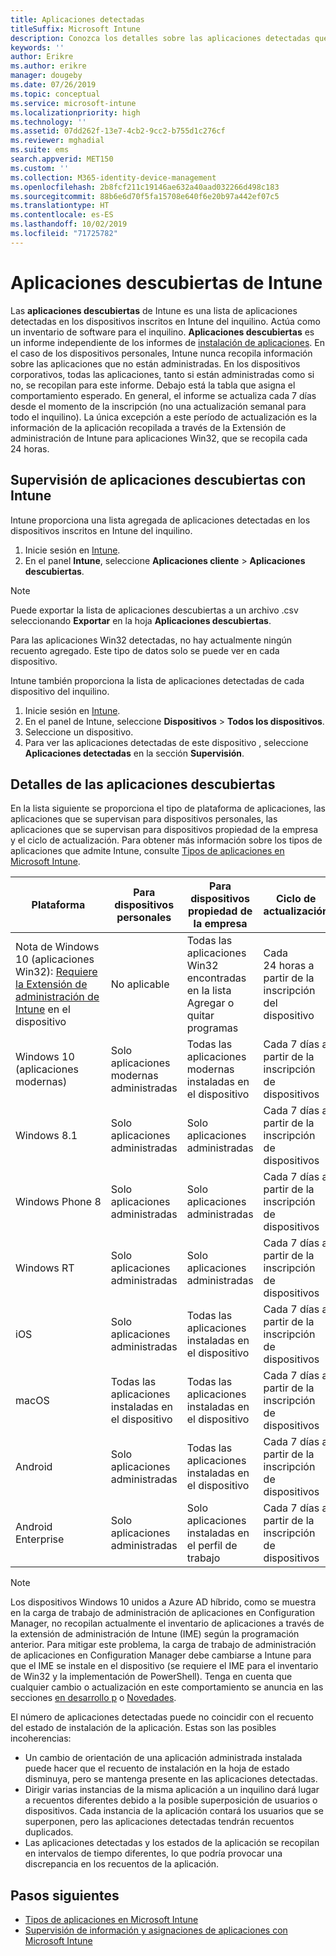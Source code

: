 ```yaml
---
title: Aplicaciones detectadas
titleSuffix: Microsoft Intune
description: Conozca los detalles sobre las aplicaciones detectadas que Intune ha encontrado en un dispositivo.
keywords: ''
author: Erikre
ms.author: erikre
manager: dougeby
ms.date: 07/26/2019
ms.topic: conceptual
ms.service: microsoft-intune
ms.localizationpriority: high
ms.technology: ''
ms.assetid: 07dd262f-13e7-4cb2-9cc2-b755d1c276cf
ms.reviewer: mghadial
ms.suite: ems
search.appverid: MET150
ms.custom: ''
ms.collection: M365-identity-device-management
ms.openlocfilehash: 2b8fcf211c19146ae632a40aad032266d498c183
ms.sourcegitcommit: 88b6e6d70f5fa15708e640f6e20b97a442ef07c5
ms.translationtype: HT
ms.contentlocale: es-ES
ms.lasthandoff: 10/02/2019
ms.locfileid: "71725782"
---
```

# <a name="intune-discovered-apps"></a>Aplicaciones descubiertas de Intune

Las **aplicaciones descubiertas** de Intune es una lista de aplicaciones detectadas en los dispositivos inscritos en Intune del inquilino. Actúa como un inventario de software para el inquilino. **Aplicaciones descubiertas** es un informe independiente de los informes de [instalación de aplicaciones](apps-monitor.md). En el caso de los dispositivos personales, Intune nunca recopila información sobre las aplicaciones que no están administradas. En los dispositivos corporativos, todas las aplicaciones, tanto si están administradas como si no, se recopilan para este informe. Debajo está la tabla que asigna el comportamiento esperado. En general, el informe se actualiza cada 7 días desde el momento de la inscripción (no una actualización semanal para todo el inquilino). La única excepción a este período de actualización es la información de la aplicación recopilada a través de la Extensión de administración de Intune para aplicaciones Win32, que se recopila cada 24 horas.

## <a name="monitor-discovered-apps-with-intune"></a>Supervisión de aplicaciones descubiertas con Intune

Intune proporciona una lista agregada de aplicaciones detectadas en los dispositivos inscritos en Intune del inquilino.

1. Inicie sesión en [Intune](https://go.microsoft.com/fwlink/?linkid=2090973).
2. En el panel **Intune**, seleccione **Aplicaciones cliente** > **Aplicaciones descubiertas**.

>[!NOTE]
>Puede exportar la lista de aplicaciones descubiertas a un archivo .csv seleccionando **Exportar** en la hoja **Aplicaciones descubiertas**.
>
>Para las aplicaciones Win32 detectadas, no hay actualmente ningún recuento agregado. Este tipo de datos solo se puede ver en cada dispositivo.

Intune también proporciona la lista de aplicaciones detectadas de cada dispositivo del inquilino.

1. Inicie sesión en [Intune](https://go.microsoft.com/fwlink/?linkid=2090973).
2. En el panel de Intune, seleccione **Dispositivos** > **Todos los dispositivos**.
3. Seleccione un dispositivo.
4. Para ver las aplicaciones detectadas de este dispositivo , seleccione **Aplicaciones detectadas** en la sección **Supervisión**.

## <a name="details-of-discovered-apps"></a>Detalles de las aplicaciones descubiertas

En la lista siguiente se proporciona el tipo de plataforma de aplicaciones, las aplicaciones que se supervisan para dispositivos personales, las aplicaciones que se supervisan para dispositivos propiedad de la empresa y el ciclo de actualización. Para obtener más información sobre los tipos de aplicaciones que admite Intune, consulte [Tipos de aplicaciones en Microsoft Intune](apps-add.md#app-types-in-microsoft-intune).

| Plataforma | Para dispositivos personales | Para dispositivos propiedad de la empresa | Ciclo de actualización |
|------------------------------------------------------------------------|----------------------------------|--------------------------------------------------|---------------------------------------|
| Nota de Windows 10 (aplicaciones Win32): [Requiere la Extensión de administración de Intune](intune-management-extension.md) en el dispositivo | No aplicable | Todas las aplicaciones Win32 encontradas en la lista Agregar o quitar programas | Cada 24 horas a partir de la inscripción del dispositivo |
| Windows 10 (aplicaciones modernas) | Solo aplicaciones modernas administradas | Todas las aplicaciones modernas instaladas en el dispositivo | Cada 7 días a partir de la inscripción de dispositivos |
| Windows 8.1 | Solo aplicaciones administradas | Solo aplicaciones administradas | Cada 7 días a partir de la inscripción de dispositivos |
| Windows Phone 8 | Solo aplicaciones administradas | Solo aplicaciones administradas | Cada 7 días a partir de la inscripción de dispositivos |
| Windows RT | Solo aplicaciones administradas | Solo aplicaciones administradas | Cada 7 días a partir de la inscripción de dispositivos |
| iOS | Solo aplicaciones administradas | Todas las aplicaciones instaladas en el dispositivo | Cada 7 días a partir de la inscripción de dispositivos |
| macOS | Todas las aplicaciones instaladas en el dispositivo | Todas las aplicaciones instaladas en el dispositivo | Cada 7 días a partir de la inscripción de dispositivos |
| Android | Solo aplicaciones administradas | Todas las aplicaciones instaladas en el dispositivo | Cada 7 días a partir de la inscripción de dispositivos |
| Android Enterprise | Solo aplicaciones administradas | Solo aplicaciones instaladas en el perfil de trabajo | Cada 7 días a partir de la inscripción de dispositivos |

> [!NOTE]
> Los dispositivos Windows 10 unidos a Azure AD híbrido, como se muestra en la carga de trabajo de administración de aplicaciones en Configuration Manager, no recopilan actualmente el inventario de aplicaciones a través de la extensión de administración de Intune (IME) según la programación anterior. Para mitigar este problema, la carga de trabajo de administración de aplicaciones en Configuration Manager debe cambiarse a Intune para que el IME se instale en el dispositivo (se requiere el IME para el inventario de Win32 y la implementación de PowerShell). Tenga en cuenta que cualquier cambio o actualización en este comportamiento se anuncia en las secciones [en desarrollo p](../fundamentals/in-development.md) o [Novedades](../fundamentals/whats-new.md).

El número de aplicaciones detectadas puede no coincidir con el recuento del estado de instalación de la aplicación. Estas son las posibles incoherencias:

- Un cambio de orientación de una aplicación administrada instalada puede hacer que el recuento de instalación en la hoja de estado disminuya, pero se mantenga presente en las aplicaciones detectadas.
- Dirigir varias instancias de la misma aplicación a un inquilino dará lugar a recuentos diferentes debido a la posible superposición de usuarios o dispositivos. Cada instancia de la aplicación contará los usuarios que se superponen, pero las aplicaciones detectadas tendrán recuentos duplicados.
- Las aplicaciones detectadas y los estados de la aplicación se recopilan en intervalos de tiempo diferentes, lo que podría provocar una discrepancia en los recuentos de la aplicación.

## <a name="next-steps"></a>Pasos siguientes

- [Tipos de aplicaciones en Microsoft Intune](apps-add.md#app-types-in-microsoft-intune)
- [Supervisión de información y asignaciones de aplicaciones con Microsoft Intune](apps-monitor.md)
